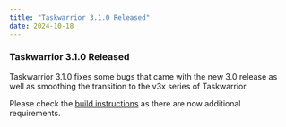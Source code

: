 ```yaml
---
title: "Taskwarrior 3.1.0 Released"
date: 2024-10-18
---
```


### Taskwarrior 3.1.0 Released

Taskwarrior 3.1.0 fixes some bugs that came with the new 3.0 release as well as smoothing the transition to the v3x series of Taskwarrior.

Please check the [build instructions](https://github.com/GothenburgBitFactory/taskwarrior/blob/develop/doc/devel/contrib/development.md) as there are now additional requirements.
